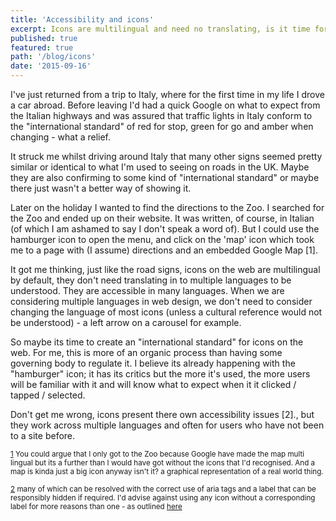 ```yaml
---
title: 'Accessibility and icons'
excerpt: Icons are multilingual and need no translating, is it time for an 'international standard'?
published: true
featured: true
path: '/blog/icons'
date: '2015-09-16'
---
```


I've just returned from a trip to Italy, where for the first time in my life I drove a car abroad. Before leaving I'd had a quick Google on what to expect from the Italian highways and was assured that traffic lights in Italy conform to the "international standard" of red for stop, green for go and amber when changing - what a relief.

It struck me whilst driving around Italy that many other signs seemed pretty similar or identical to what I'm used to seeing on roads in the UK. Maybe they are also confirming to some kind of "international standard" or maybe there just wasn't a better way of showing it.

Later on the holiday I wanted to find the directions to the Zoo. I searched for the Zoo and ended up on their website. It was written, of course, in Italian (of which I am ashamed to say I don't speak a word of). But I could use the hamburger icon to open the menu, and click on the 'map' icon which took me to a page with (I assume) directions and an embedded Google Map <a name="google-map-footnote">[1]</a>.

It got me thinking, just like the road signs, icons on the web are multilingual by default, they don't need translating in to multiple languages to be understood. They are accessible in many languages. When we are considering multiple languages in web design, we don't need to consider changing the language of most icons (unless a cultural reference would not be understood) - a left arrow on a carousel for example.

So maybe its time to create an "international standard" for icons on the web. For me, this is more of an organic process than having some governing body to regulate it. I believe its already happening with the "hamburger" icon; it has its critics but the more it's used, the more users will be familiar with it and will know what to expect when it it clicked / tapped / selected.

Don't get me wrong, icons present there own accessibility issues <a name="icon-accessibility-footnote">[2]</a>., but they work across multiple languages and often for users who have not been to a site before.

<sup>[1](#google-map-footnote) You could argue that I only got to the Zoo because Google have made the map multi lingual but its a further than I would have got without the icons that I'd recognised. And a map is kinda just a big icon anyway isn't it? a graphical representation of a real world thing.</sup>

<sup>[2](#icon-accessibility-footnote)
many of which can be resolved with the correct use of aria tags and a label that can be responsibly hidden if required. I'd advise against using any icon without a corresponding label for more reasons than one - as outlined [here](http://uxmyths.com/post/715009009/myth-icons-enhance-usability)
</sup>
